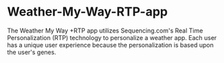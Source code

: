 # Weather-My-Way-RTP-app
The Weather My Way +RTP app utilizes Sequencing.com's Real Time Personalization (RTP) technology to personalize a weather app. Each user has a unique user experience because the personalization is based upon the user's genes.
